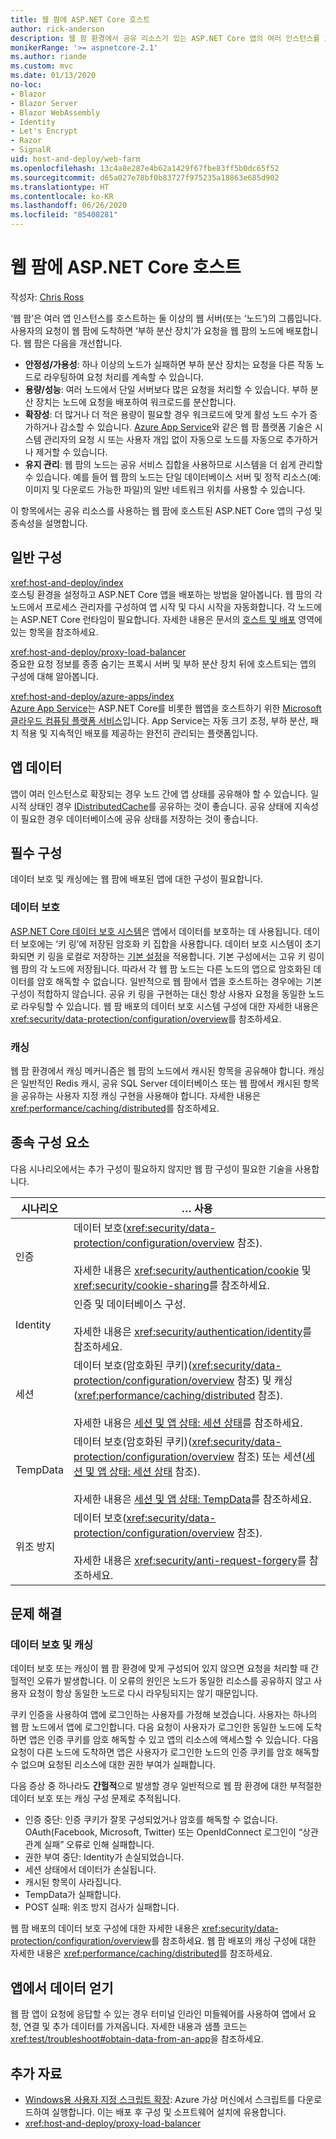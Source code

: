 ```yaml
---
title: 웹 팜에 ASP.NET Core 호스트
author: rick-anderson
description: 웹 팜 환경에서 공유 리소스가 있는 ASP.NET Core 앱의 여러 인스턴스를 호스트하는 방법을 알아봅니다.
monikerRange: '>= aspnetcore-2.1'
ms.author: riande
ms.custom: mvc
ms.date: 01/13/2020
no-loc:
- Blazor
- Blazor Server
- Blazor WebAssembly
- Identity
- Let's Encrypt
- Razor
- SignalR
uid: host-and-deploy/web-farm
ms.openlocfilehash: 13c4a8e287e4b62a1429f67fbe83ff5b0dc65f52
ms.sourcegitcommit: d65a027e78bf0b83727f975235a18863e685d902
ms.translationtype: HT
ms.contentlocale: ko-KR
ms.lasthandoff: 06/26/2020
ms.locfileid: "85408281"
---
```

# <a name="host-aspnet-core-in-a-web-farm"></a>웹 팜에 ASP.NET Core 호스트

작성자: [Chris Ross](https://github.com/Tratcher)

‘웹 팜’은 여러 앱 인스턴스를 호스트하는 둘 이상의 웹 서버(또는 ‘노드’)의 그룹입니다.  사용자의 요청이 웹 팜에 도착하면 ‘부하 분산 장치’가 요청을 웹 팜의 노드에 배포합니다. 웹 팜은 다음을 개선합니다.

* **안정성/가용성**: 하나 이상의 노드가 실패하면 부하 분산 장치는 요청을 다른 작동 노드로 라우팅하여 요청 처리를 계속할 수 있습니다.
* **용량/성능**: 여러 노드에서 단일 서버보다 많은 요청을 처리할 수 있습니다. 부하 분산 장치는 노드에 요청을 배포하여 워크로드를 분산합니다.
* **확장성**: 더 많거나 더 적은 용량이 필요할 경우 워크로드에 맞게 활성 노드 수가 증가하거나 감소할 수 있습니다. [Azure App Service](https://azure.microsoft.com/services/app-service/)와 같은 웹 팜 플랫폼 기술은 시스템 관리자의 요청 시 또는 사용자 개입 없이 자동으로 노드를 자동으로 추가하거나 제거할 수 있습니다.
* **유지 관리**: 웹 팜의 노드는 공유 서비스 집합을 사용하므로 시스템을 더 쉽게 관리할 수 있습니다. 예를 들어 웹 팜의 노드는 단일 데이터베이스 서버 및 정적 리소스(예: 이미지 및 다운로드 가능한 파일)의 일반 네트워크 위치를 사용할 수 있습니다.

이 항목에서는 공유 리소스를 사용하는 웹 팜에 호스트된 ASP.NET Core 앱의 구성 및 종속성을 설명합니다.

## <a name="general-configuration"></a>일반 구성

<xref:host-and-deploy/index>  
호스팅 환경을 설정하고 ASP.NET Core 앱을 배포하는 방법을 알아봅니다. 웹 팜의 각 노드에서 프로세스 관리자를 구성하여 앱 시작 및 다시 시작을 자동화합니다. 각 노드에는 ASP.NET Core 런타임이 필요합니다. 자세한 내용은 문서의 [호스트 및 배포](xref:host-and-deploy/index) 영역에 있는 항목을 참조하세요.

<xref:host-and-deploy/proxy-load-balancer>  
중요한 요청 정보를 종종 숨기는 프록시 서버 및 부하 분산 장치 뒤에 호스트되는 앱의 구성에 대해 알아봅니다.

<xref:host-and-deploy/azure-apps/index>  
[Azure App Service](https://azure.microsoft.com/services/app-service/)는 ASP.NET Core를 비롯한 웹앱을 호스트하기 위한 [Microsoft 클라우드 컴퓨팅 플랫폼 서비스](https://azure.microsoft.com/)입니다. App Service는 자동 크기 조정, 부하 분산, 패치 적용 및 지속적인 배포를 제공하는 완전히 관리되는 플랫폼입니다.

## <a name="app-data"></a>앱 데이터

앱이 여러 인스턴스로 확장되는 경우 노드 간에 앱 상태를 공유해야 할 수 있습니다. 일시적 상태인 경우 [IDistributedCache](/dotnet/api/microsoft.extensions.caching.distributed.idistributedcache)를 공유하는 것이 좋습니다. 공유 상태에 지속성이 필요한 경우 데이터베이스에 공유 상태를 저장하는 것이 좋습니다.

## <a name="required-configuration"></a>필수 구성

데이터 보호 및 캐싱에는 웹 팜에 배포된 앱에 대한 구성이 필요합니다.

### <a name="data-protection"></a>데이터 보호

[ASP.NET Core 데이터 보호 시스템](xref:security/data-protection/introduction)은 앱에서 데이터를 보호하는 데 사용됩니다. 데이터 보호에는 ‘키 링’에 저장된 암호화 키 집합을 사용합니다. 데이터 보호 시스템이 초기화되면 키 링을 로컬로 저장하는 [기본 설정](xref:security/data-protection/configuration/default-settings)을 적용합니다. 기본 구성에서는 고유 키 링이 웹 팜의 각 노드에 저장됩니다. 따라서 각 웹 팜 노드는 다른 노드의 앱으로 암호화된 데이터를 암호 해독할 수 없습니다. 일반적으로 웹 팜에서 앱을 호스트하는 경우에는 기본 구성이 적합하지 않습니다. 공유 키 링을 구현하는 대신 항상 사용자 요청을 동일한 노드로 라우팅할 수 있습니다. 웹 팜 배포의 데이터 보호 시스템 구성에 대한 자세한 내용은 <xref:security/data-protection/configuration/overview>를 참조하세요.

### <a name="caching"></a>캐싱

웹 팜 환경에서 캐싱 메커니즘은 웹 팜의 노드에서 캐시된 항목을 공유해야 합니다. 캐싱은 일반적인 Redis 캐시, 공유 SQL Server 데이터베이스 또는 웹 팜에서 캐시된 항목을 공유하는 사용자 지정 캐싱 구현을 사용해야 합니다. 자세한 내용은 <xref:performance/caching/distributed>를 참조하세요.

## <a name="dependent-components"></a>종속 구성 요소

다음 시나리오에서는 추가 구성이 필요하지 않지만 웹 팜 구성이 필요한 기술을 사용합니다.

| 시나리오 | &hellip; 사용 |
| -------- | ------------------- |
| 인증 | 데이터 보호(<xref:security/data-protection/configuration/overview> 참조).<br><br>자세한 내용은 <xref:security/authentication/cookie> 및 <xref:security/cookie-sharing>를 참조하세요. |
| Identity | 인증 및 데이터베이스 구성.<br><br>자세한 내용은 <xref:security/authentication/identity>를 참조하세요. |
| 세션 | 데이터 보호(암호화된 쿠키)(<xref:security/data-protection/configuration/overview> 참조) 및 캐싱(<xref:performance/caching/distributed> 참조).<br><br>자세한 내용은 [세션 및 앱 상태: 세션 상태](xref:fundamentals/app-state#session-state)를 참조하세요. |
| TempData | 데이터 보호(암호화된 쿠키)(<xref:security/data-protection/configuration/overview> 참조) 또는 세션([세션 및 앱 상태: 세션 상태](xref:fundamentals/app-state#session-state) 참조).<br><br>자세한 내용은 [세션 및 앱 상태: TempData](xref:fundamentals/app-state#tempdata)를 참조하세요. |
| 위조 방지 | 데이터 보호(<xref:security/data-protection/configuration/overview> 참조).<br><br>자세한 내용은 <xref:security/anti-request-forgery>를 참조하세요. |

## <a name="troubleshoot"></a>문제 해결

### <a name="data-protection-and-caching"></a>데이터 보호 및 캐싱

데이터 보호 또는 캐싱이 웹 팜 환경에 맞게 구성되어 있지 않으면 요청을 처리할 때 간헐적인 오류가 발생합니다. 이 오류의 원인은 노드가 동일한 리소스를 공유하지 않고 사용자 요청이 항상 동일한 노드로 다시 라우팅되지는 않기 때문입니다.

쿠키 인증을 사용하여 앱에 로그인하는 사용자를 가정해 보겠습니다. 사용자는 하나의 웹 팜 노드에서 앱에 로그인합니다. 다음 요청이 사용자가 로그인한 동일한 노드에 도착하면 앱은 인증 쿠키를 암호 해독할 수 있고 앱의 리소스에 액세스할 수 있습니다. 다음 요청이 다른 노드에 도착하면 앱은 사용자가 로그인한 노드의 인증 쿠키를 암호 해독할 수 없으며 요청된 리소스에 대한 권한 부여가 실패합니다.

다음 증상 중 하나라도 **간헐적**으로 발생할 경우 일반적으로 웹 팜 환경에 대한 부적절한 데이터 보호 또는 캐싱 구성 문제로 추적됩니다.

* 인증 중단: 인증 쿠키가 잘못 구성되었거나 암호를 해독할 수 없습니다. OAuth(Facebook, Microsoft, Twitter) 또는 OpenIdConnect 로그인이 “상관 관계 실패” 오류로 인해 실패합니다.
* 권한 부여 중단: Identity가 손실되었습니다.
* 세션 상태에서 데이터가 손실됩니다.
* 캐시된 항목이 사라집니다.
* TempData가 실패합니다.
* POST 실패: 위조 방지 검사가 실패합니다.

웹 팜 배포의 데이터 보호 구성에 대한 자세한 내용은 <xref:security/data-protection/configuration/overview>를 참조하세요. 웹 팜 배포의 캐싱 구성에 대한 자세한 내용은 <xref:performance/caching/distributed>를 참조하세요.

## <a name="obtain-data-from-apps"></a>앱에서 데이터 얻기

웹 팜 앱이 요청에 응답할 수 있는 경우 터미널 인라인 미들웨어를 사용하여 앱에서 요청, 연결 및 추가 데이터를 가져옵니다. 자세한 내용과 샘플 코드는 <xref:test/troubleshoot#obtain-data-from-an-app>을 참조하세요.

## <a name="additional-resources"></a>추가 자료

* [Windows용 사용자 지정 스크립트 확장](/azure/virtual-machines/extensions/custom-script-windows): Azure 가상 머신에서 스크립트를 다운로드하여 실행합니다. 이는 배포 후 구성 및 소프트웨어 설치에 유용합니다.
* <xref:host-and-deploy/proxy-load-balancer>
 